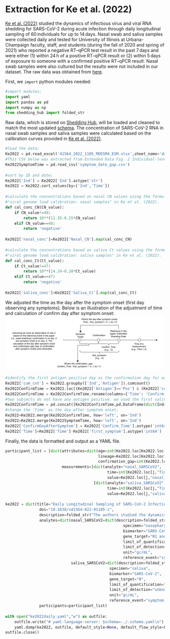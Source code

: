# Extraction for Ke et al. (2022)

[Ke et al. (2022)](https://www.nature.com/articles/s41564-022-01105-z) studied the dynamics of infectious virus and viral RNA shedding for SARS-CoV-2 during acute infection through daily longitudinal sampling of 60 individuals for up to 14 days. Nasal swab and saliva samples were collected daily and tested for University of Illinois at Urbana-Champaign faculty, staff, and students (during the fall of 2020 and spring of 2021) who reported a negative RT–qPCR test result in the past 7 days and were either (1) within 24 h of a positive RT–qPCR result or (2) within 5 days of exposure to someone with a confirmed positive RT–qPCR result. Nasal swab samples were also cultured but the results were not included in our dataset. The raw data was obtained from [here](https://static-content.springer.com/esm/art%3A10.1038%2Fs41564-022-01105-z/MediaObjects/41564_2022_1105_MOESM4_ESM.xlsx).

First, we `import` python modules needed:

```python
#import modules;
import yaml
import pandas as pd
import numpy as np
from shedding_hub import folded_str
```

Raw data, which is stored on [Shedding Hub](https://github.com/shedding-hub/shedding-hub/tree/main/data/ke2022daily), will be loaded and cleaned to match the most updated [schema](https://github.com/shedding-hub/shedding-hub/blob/main/data/.schema.yaml). The concentration of SARS-CoV-2 RNA in nasal swab samples and saliva samples were calculated based on the calibration curves provided in [Ke et al. (2022)](https://www.nature.com/articles/s41564-022-01105-z).

```python
#load the data;
Ke2022 = pd.read_excel('41564_2022_1105_MOESM4_ESM.xlsx',sheet_name='data_samples')
#This CSV below was extracted from Extended Data Fig. 2 Individual-level symptom data in Ke et al (2022). The column "first_symptom" includes the first day of observing any symptoms.
Ke2022SymptomTime = pd.read_csv('symptom_date_gap.csv')

#sort by ID and date;
Ke2022['Ind'] = Ke2022['Ind'].astype('str')
Ke2022 = Ke2022.sort_values(by=['Ind','Time'])

#calculate the concentrations based on nasal CN values using the formula, log10(V)=11.35-0.25CN, in the subsection 
#"viral genome load calibration: nasal samples" in Ke et al. (2022).
def cal_conc_CN(CN_value):
    if CN_value!=48:
        return 10**(11.35-0.25*CN_value)
    elif CN_value==48:
        return 'negative'

Ke2022['nasal_conc']=Ke2022['Nasal_CN'].map(cal_conc_CN)

#calculate the concentrations based on saliva Ct values using the formula, log10(V)=14.24-0.28Ct in the subsection 
#"viral genome load calibration: saliva samples" in Ke et al. (2022).
def cal_conc_Ct(Ct_value):
    if Ct_value!=47:
        return 10**(14.24-0.28*Ct_value)
    elif Ct_value==47:
        return 'negative'

Ke2022['saliva_conc']=Ke2022['Saliva_Ct'].map(cal_conc_Ct)
```

We adjusted the time as the day after the symptom onset (first day observing any symptoms). Below is an illustration of the adjustment of time and calculation of confirm day after symptom onset:
![Illustration of adjustment reference event](illustration_adjustment.png)

```python
#identify the first antigen positive day as the confirmation day for each subject;
Ke2022['cum_cnt'] = Ke2022.groupby(['Ind','Antigen']).cumcount()
Ke2022ConfirmTime = Ke2022.loc[(Ke2022['Antigen']=='Pos') & (Ke2022['cum_cnt']==0),['Ind','Time']]
Ke2022ConfirmTime = Ke2022ConfirmTime.rename(columns={'Time': 'Confirm_Time'})
#two subjects do not have any antigen positive. we used the first saliva positive day as confirmation day for those two subjects: 449614,'451146 *'.
Ke2022ConfirmTime = pd.concat([Ke2022ConfirmTime,pd.DataFrame(dict(Ind=['449614','451146 *'], Confirm_Time=[-2, -4]))])
#change the 'Time' as the day after symptom onset;
Ke2022=Ke2022.merge(Ke2022ConfirmTime, how='left', on='Ind')
Ke2022=Ke2022.merge(Ke2022SymptomTime, how='left', on='Ind')
Ke2022['ConfirmDayAfterSymptom'] = Ke2022['Confirm_Time'].astype('int64')-Ke2022['first_symptom'].astype('int64')
Ke2022['Time']=Ke2022['Time']-Ke2022['first_symptom'].astype('int64')
```

Finally, the data is formatted and output as a YAML file.

```python
participant_list = [dict(attributes=dict(age=int(Ke2022.loc[Ke2022.loc[Ke2022["Ind"]==i].index[0],"Age"]),
                                         lineage=Ke2022.loc[Ke2022.loc[Ke2022["Ind"]==i].index[0],"Lineage"],
                                         confirmation_gap=int(Ke2022.loc[Ke2022.loc[Ke2022["Ind"]==i].index[0],"ConfirmDayAfterSymptom"])), #Confirmation occurs how many days after symptom onset. A negative value indicates that the confirmation occurs before symptom onset.
                         measurements=[dict(analyte="nasal_SARSCoV2",
                                             time=int(Ke2022.loc[j,"Time"].item()),
                                             value=Ke2022.loc[j,"nasal_conc"]) for j in Ke2022.loc[(Ke2022["Ind"]==i) & (pd.notna(Ke2022['nasal_conc']))].index] +
                                       [dict(analyte="saliva_SARSCoV2",
                                             time=int(Ke2022.loc[j,"Time"].item()),
                                             value=Ke2022.loc[j,"saliva_conc"]) for j in Ke2022.loc[(Ke2022["Ind"]==i) & (pd.notna(Ke2022['saliva_conc']))].index]) for i in pd.unique(Ke2022["Ind"])]

ke2022 = dict(title="Daily Longitudinal Sampling of SARS-CoV-2 Infection Reveals Substantial Heterogeneity in Infectiousness",
               doi="10.1038/s41564-022-01105-z",
               description=folded_str("The authors studied the dynamics of infectious virus and viral RNA shedding for SARS-CoV-2 during acute infection through daily longitudinal sampling of 60 individuals for up to 14 days. Nasal swab and saliva samples were collected daily and tested for University of Illinois at Urbana-Champaign faculty, staff, and students (during the fall of 2020 and spring of 2021) who reported a negative RT-qPCR test result in the past 7 days and were either within 24 h of a positive RT-qPCR result or within 5 days of exposure to someone with a confirmed positive RT-qPCR result.\n"),
               analytes=dict(nasal_SARSCoV2=dict(description=folded_str("SARS-CoV-2 RNA genome copy concentration in mid-turbinate nasal swab (nasopharyngeal swab) samples. Note that the unit of these measurements is per mL: this is because nasal swab samples were each collected in 3 mL of VTM. The calibration curve for nasal samples was in the Supplemental Table S10 in Ke et al. (2022).\n"),
                                                    specimen="nasopharyngeal_swab",
                                                    biomarker="SARS-CoV-2",
                                                    gene_target="N1 and N2",
                                                    limit_of_quantification="unknown", #0.22387211385683378, calculated by 10**(11.35-0.25*48) with CN=48; the minimum quantifiable value observed was 7.89768849399884;
                                                    limit_of_detection="unknown",
                                                    unit="gc/mL",
                                                    reference_event="symptom onset"),
                             saliva_SARSCoV2=dict(description=folded_str("SARS-CoV-2 RNA genome copy concentration in saliva samples. The study was not able to measure the calibration curve using saliva samples taken from participants. Instead, the authors used data from calibration experiments in which saliva samples obtained from healthy donors were spiked with SARS-CoV-2 genomic RNA. The calibration curve for saliva samples was in the Supplemental Table S11 in Ke et al. (2022).\n"),
                                              specimen="saliva",
                                              biomarker="SARS-CoV-2",
                                              gene_target="N",
                                              limit_of_quantification="unknown", #12.022644346174081, calculated by 10**(14.24-0.28*47) with CT=47; the minimum quantifiable value observed was 1161.9836038697981;
                                              limit_of_detection="unknown",
                                              unit="gc/mL",
                                              reference_event="symptom onset")),
               participants=participant_list)

with open("ke2022daily.yaml","w") as outfile:
    outfile.write("# yaml-language-server: $schema=../.schema.yaml\n")
    yaml.dump(ke2022, outfile, default_style=None, default_flow_style=False, sort_keys=False)
outfile.close()
```
